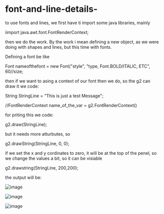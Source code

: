 # font-and-line-details-

to use fonts and lines, we first have ti import some java libraries, mainly

iimport java.awt.font.FontRenderContext;

then we do the work. By the work i mean defining a new object, as we were doing with shapes and lines, but this time with fonts.

Defining a font be like

Font nameofthefont = new Font("style", "type, Font.BOLD/ITALIC, ETC", 60//size;

then if we want to asing a context of our font then we do, so the g2 can draw it we code:

String StringLine = "This is just a test Message";

//FontRenderContext name_of_the_var = g2.FontRenderContext()

for priting this we code:

g2.draw(StringLine);

but it needs more atturbutes, so 

g2.drawString(StringLine, 0, 0);

if we set the x and y cordinates to zero, it will be at the top of the penel, so we change the values a bit, so it can be visiable

g2.drawstring(StringLine, 200,200);

the output will be:

![image](https://user-images.githubusercontent.com/63984422/142703972-39c5d3fe-de62-4f3f-9f64-2d2ac3cf55d9.png)

![image](https://user-images.githubusercontent.com/63984422/142704003-65825706-98e1-4c01-9293-ba8402e089b6.png)



![image](https://user-images.githubusercontent.com/63984422/142703018-df1a8620-f267-434e-8520-94f576599ee7.png)
